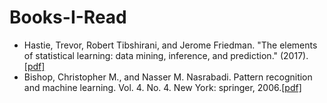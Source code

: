 # Books-I-Read
- Hastie, Trevor, Robert Tibshirani, and Jerome Friedman. "The elements of statistical learning: data mining, inference, and prediction." (2017).[[pdf]](https://thuvienso.hoasen.edu.vn/bitstream/handle/123456789/10524/Contents.pdf?sequence=1)
- Bishop, Christopher M., and Nasser M. Nasrabadi. Pattern recognition and machine learning. Vol. 4. No. 4. New York: springer, 2006.[[pdf]](http://crowley-coutaz.fr/jlc/Courses/2020/PRML/ENSI3.PRML.S6.Encoders.pdf)

